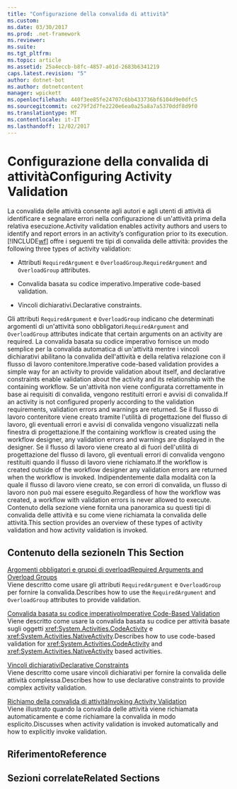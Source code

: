 ```yaml
---
title: "Configurazione della convalida di attività"
ms.custom: 
ms.date: 03/30/2017
ms.prod: .net-framework
ms.reviewer: 
ms.suite: 
ms.tgt_pltfrm: 
ms.topic: article
ms.assetid: 25a4eccb-b8fc-4857-a01d-2683b6341219
caps.latest.revision: "5"
author: dotnet-bot
ms.author: dotnetcontent
manager: wpickett
ms.openlocfilehash: 440f3ee85fe24707c6bb433736bf6104d9e0dfc5
ms.sourcegitcommit: ce279f2d7fe2220e6ea0a25a8a7a5370ddf8d9f0
ms.translationtype: MT
ms.contentlocale: it-IT
ms.lasthandoff: 12/02/2017
---
```

# <a name="configuring-activity-validation"></a><span data-ttu-id="5eb3e-102">Configurazione della convalida di attività</span><span class="sxs-lookup"><span data-stu-id="5eb3e-102">Configuring Activity Validation</span></span>
<span data-ttu-id="5eb3e-103">La convalida delle attività consente agli autori e agli utenti di attività di identificare e segnalare errori nella configurazione di un'attività prima della relativa esecuzione.</span><span class="sxs-lookup"><span data-stu-id="5eb3e-103">Activity validation enables activity authors and users to identify and report errors in an activity’s configuration prior to its execution.</span></span> [!INCLUDE[wf](../../../includes/wf-md.md)]<span data-ttu-id="5eb3e-104"> offre i seguenti tre tipi di convalida delle attività:</span><span class="sxs-lookup"><span data-stu-id="5eb3e-104"> provides the following three types of activity validation:</span></span>  
  
-   <span data-ttu-id="5eb3e-105">Attributi `RequiredArgument` e `OverloadGroup`.</span><span class="sxs-lookup"><span data-stu-id="5eb3e-105">`RequiredArgument` and `OverloadGroup` attributes.</span></span>  
  
-   <span data-ttu-id="5eb3e-106">Convalida basata su codice imperativo.</span><span class="sxs-lookup"><span data-stu-id="5eb3e-106">Imperative code-based validation.</span></span>  
  
-   <span data-ttu-id="5eb3e-107">Vincoli dichiarativi.</span><span class="sxs-lookup"><span data-stu-id="5eb3e-107">Declarative constraints.</span></span>  
  
 <span data-ttu-id="5eb3e-108">Gli attributi `RequiredArgument` e `OverloadGroup` indicano che determinati argomenti di un'attività sono obbligatori.</span><span class="sxs-lookup"><span data-stu-id="5eb3e-108">`RequiredArgument` and `OverloadGroup` attributes indicate that certain arguments on an activity are required.</span></span> <span data-ttu-id="5eb3e-109">La convalida basata su codice imperativo fornisce un modo semplice per la convalida automatica di un'attività mentre i vincoli dichiarativi abilitano la convalida dell'attività e della relativa relazione con il flusso di lavoro contenitore.</span><span class="sxs-lookup"><span data-stu-id="5eb3e-109">Imperative code-based validation provides a simple way for an activity to provide validation about itself, and declarative constraints enable validation about the activity and its relationship with the containing workflow.</span></span> <span data-ttu-id="5eb3e-110">Se un'attività non viene configurata correttamente in base ai requisiti di convalida, vengono restituiti errori e avvisi di convalida.</span><span class="sxs-lookup"><span data-stu-id="5eb3e-110">If an activity is not configured properly according to the validation requirements, validation errors and warnings are returned.</span></span> <span data-ttu-id="5eb3e-111">Se il flusso di lavoro contenitore viene creato tramite l'utilità di progettazione del flusso di lavoro, gli eventuali errori e avvisi di convalida vengono visualizzati nella finestra di progettazione.</span><span class="sxs-lookup"><span data-stu-id="5eb3e-111">If the containing workflow is created using the workflow designer, any validation errors and warnings are displayed in the designer.</span></span> <span data-ttu-id="5eb3e-112">Se il flusso di lavoro viene creato al di fuori dell'utilità di progettazione del flusso di lavoro, gli eventuali errori di convalida vengono restituiti quando il flusso di lavoro viene richiamato.</span><span class="sxs-lookup"><span data-stu-id="5eb3e-112">If the workflow is created outside of the workflow designer any validation errors are returned when the workflow is invoked.</span></span> <span data-ttu-id="5eb3e-113">Indipendentemente dalla modalità con la quale il flusso di lavoro viene creato, se con errori di convalida, un flusso di lavoro non può mai essere eseguito.</span><span class="sxs-lookup"><span data-stu-id="5eb3e-113">Regardless of how the workflow was created, a workflow with validation errors is never allowed to execute.</span></span> <span data-ttu-id="5eb3e-114">Contenuto della sezione viene fornita una panoramica su questi tipi di convalida delle attività e su come viene richiamata la convalida delle attività.</span><span class="sxs-lookup"><span data-stu-id="5eb3e-114">This section provides an overview of these types of activity validation and how activity validation is invoked.</span></span>  
  
## <a name="in-this-section"></a><span data-ttu-id="5eb3e-115">Contenuto della sezione</span><span class="sxs-lookup"><span data-stu-id="5eb3e-115">In This Section</span></span>  
 [<span data-ttu-id="5eb3e-116">Argomenti obbligatori e gruppi di overload</span><span class="sxs-lookup"><span data-stu-id="5eb3e-116">Required Arguments and Overload Groups</span></span>](../../../docs/framework/windows-workflow-foundation/required-arguments-and-overload-groups.md)  
 <span data-ttu-id="5eb3e-117">Viene descritto come usare gli attributi `RequiredArgument` e `OverloadGroup` per fornire la convalida.</span><span class="sxs-lookup"><span data-stu-id="5eb3e-117">Describes how to use the `RequiredArgument` and `OverloadGroup` attributes to provide validation.</span></span>  
  
 [<span data-ttu-id="5eb3e-118">Convalida basata su codice imperativo</span><span class="sxs-lookup"><span data-stu-id="5eb3e-118">Imperative Code-Based Validation</span></span>](../../../docs/framework/windows-workflow-foundation/imperative-code-based-validation.md)  
 <span data-ttu-id="5eb3e-119">Viene descritto come usare la convalida basata su codice per attività basate sugli oggetti <xref:System.Activities.CodeActivity> e <xref:System.Activities.NativeActivity>.</span><span class="sxs-lookup"><span data-stu-id="5eb3e-119">Describes how to use code-based validation for <xref:System.Activities.CodeActivity> and <xref:System.Activities.NativeActivity> based activities.</span></span>  
  
 [<span data-ttu-id="5eb3e-120">Vincoli dichiarativi</span><span class="sxs-lookup"><span data-stu-id="5eb3e-120">Declarative Constraints</span></span>](../../../docs/framework/windows-workflow-foundation/declarative-constraints.md)  
 <span data-ttu-id="5eb3e-121">Viene descritto come usare vincoli dichiarativi per fornire la convalida delle attività complessa.</span><span class="sxs-lookup"><span data-stu-id="5eb3e-121">Describes how to use declarative constraints to provide complex activity validation.</span></span>  
  
 [<span data-ttu-id="5eb3e-122">Richiamo della convalida di attività</span><span class="sxs-lookup"><span data-stu-id="5eb3e-122">Invoking Activity Validation</span></span>](../../../docs/framework/windows-workflow-foundation/invoking-activity-validation.md)  
 <span data-ttu-id="5eb3e-123">Viene illustrato quando la convalida delle attività viene richiamata automaticamente e come richiamare la convalida in modo esplicito.</span><span class="sxs-lookup"><span data-stu-id="5eb3e-123">Discusses when activity validation is invoked automatically and how to explicitly invoke validation.</span></span>  
  
## <a name="reference"></a><span data-ttu-id="5eb3e-124">Riferimento</span><span class="sxs-lookup"><span data-stu-id="5eb3e-124">Reference</span></span>  
  
## <a name="related-sections"></a><span data-ttu-id="5eb3e-125">Sezioni correlate</span><span class="sxs-lookup"><span data-stu-id="5eb3e-125">Related Sections</span></span>
